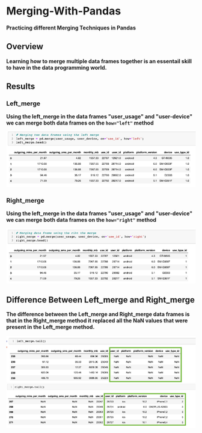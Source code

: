 # Merging-With-Pandas

**Practicing different Merging Techniques in Pandas**

## Overview

**Learning how to merge multiple data frames together is an essentail skill to have in the data programming world.** 

## Results 

### Left_merge

**Using the left_merge in the data frames "user_usage" and "user-device" we can merge both data frames on the `how="left"` method**

<img src= "img/left_merge.png" >

### Right_merge

**Using the left_merge in the data frames "user_usage" and "user-device" we can merge both data frames on the `how="right"` method**

<img src= "img/right_merge.png" >

## Difference Between Left_merge and Right_merge

**The difference between the Left_merge and Right_merge data frames is that in the Right_merge method it replaced all the NaN values that were present in the Left_merge method.**

<img src= "img/left-merge-tail.png" > <img src= "img/right-merge-tail.png" >




